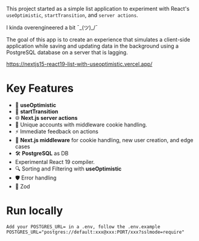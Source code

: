 This project started as a simple list application to experiment with React's `useOptimistic`, `startTransition`, and `server actions`.

I kinda overengineered a bit ¯\_(ツ)_/¯

The goal of this app is to create an experience that simulates a client-side application while saving and updating data in the background using a PostgreSQL database on a server that is lagging.

https://nextjs15-react19-list-with-useoptimistic.vercel.app/

# Key Features
<ul>
  <li>
    🚀 <strong>useOptimistic</strong>
  </li>
  <li>
    🔄 <strong>startTransition</strong>
  </li>
  <li>
    🌐 <strong>Next.js server actions</strong>
  </li>
  <li>
    👤 Unique accounts with middleware cookie handling.
  </li>
  <li>
    ⚡ Immediate feedback on actions
  </li>
  <li>
    🔐 <strong>Next.js middleware</strong> for cookie handling, new user creation, and edge cases
  </li>
  <li>
    🛠️ <strong>PostgreSQL</strong> as DB
  </li>
  <li>Experimental React 19 compiler.</li>
  <li>
    🔍 Sorting and Filtering with <strong>useOptimistic</strong>
  </li>
  <li>
    🛡️ Error handling
  </li>
  <li>
    📏 Zod
  </li>
</ul>

# Run locally

```
Add your POSTGRES_URL= in a .env, follow the .env.example
POSTGRES_URL="postgres://default:xxx@xxx:PORT/xxx?sslmode=require"
```


